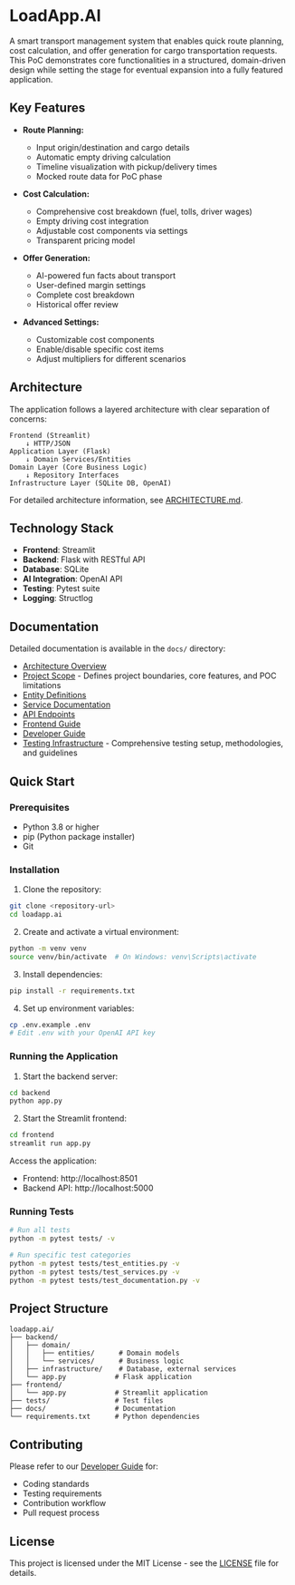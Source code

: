 # LoadApp.AI

A smart transport management system that enables quick route planning, cost calculation, and offer generation for cargo transportation requests. This PoC demonstrates core functionalities in a structured, domain-driven design while setting the stage for eventual expansion into a fully featured application.

## Key Features

- **Route Planning:**
  - Input origin/destination and cargo details
  - Automatic empty driving calculation
  - Timeline visualization with pickup/delivery times
  - Mocked route data for PoC phase

- **Cost Calculation:**
  - Comprehensive cost breakdown (fuel, tolls, driver wages)
  - Empty driving cost integration
  - Adjustable cost components via settings
  - Transparent pricing model

- **Offer Generation:**
  - AI-powered fun facts about transport
  - User-defined margin settings
  - Complete cost breakdown
  - Historical offer review

- **Advanced Settings:**
  - Customizable cost components
  - Enable/disable specific cost items
  - Adjust multipliers for different scenarios

## Architecture

The application follows a layered architecture with clear separation of concerns:

```
Frontend (Streamlit)
    ↓ HTTP/JSON
Application Layer (Flask)
    ↓ Domain Services/Entities
Domain Layer (Core Business Logic)
    ↓ Repository Interfaces
Infrastructure Layer (SQLite DB, OpenAI)
```

For detailed architecture information, see [ARCHITECTURE.md](docs/ARCHITECTURE.md).

## Technology Stack

- **Frontend**: Streamlit
- **Backend**: Flask with RESTful API
- **Database**: SQLite
- **AI Integration**: OpenAI API
- **Testing**: Pytest suite
- **Logging**: Structlog

## Documentation

Detailed documentation is available in the `docs/` directory:

- [Architecture Overview](docs/ARCHITECTURE.md)
- [Project Scope](docs/SCOPE.md) - Defines project boundaries, core features, and POC limitations
- [Entity Definitions](docs/ENTITIES.md)
- [Service Documentation](docs/SERVICES.md)
- [API Endpoints](docs/ENDPOINTS.md)
- [Frontend Guide](docs/FRONTEND_GUIDE.md)
- [Developer Guide](docs/DEVELOPER_GUIDE.md)
- [Testing Infrastructure](docs/TESTING_INFRASTRUCTURE.md) - Comprehensive testing setup, methodologies, and guidelines

## Quick Start

### Prerequisites
- Python 3.8 or higher
- pip (Python package installer)
- Git

### Installation

1. Clone the repository:
```bash
git clone <repository-url>
cd loadapp.ai
```

2. Create and activate a virtual environment:
```bash
python -m venv venv
source venv/bin/activate  # On Windows: venv\Scripts\activate
```

3. Install dependencies:
```bash
pip install -r requirements.txt
```

4. Set up environment variables:
```bash
cp .env.example .env
# Edit .env with your OpenAI API key
```

### Running the Application

1. Start the backend server:
```bash
cd backend
python app.py
```

2. Start the Streamlit frontend:
```bash
cd frontend
streamlit run app.py
```

Access the application:
- Frontend: http://localhost:8501
- Backend API: http://localhost:5000

### Running Tests

```bash
# Run all tests
python -m pytest tests/ -v

# Run specific test categories
python -m pytest tests/test_entities.py -v
python -m pytest tests/test_services.py -v
python -m pytest tests/test_documentation.py -v
```

## Project Structure

```
loadapp.ai/
├── backend/
│   ├── domain/
│   │   ├── entities/      # Domain models
│   │   └── services/      # Business logic
│   ├── infrastructure/    # Database, external services
│   └── app.py            # Flask application
├── frontend/
│   └── app.py            # Streamlit application
├── tests/                # Test files
├── docs/                 # Documentation
└── requirements.txt      # Python dependencies
```

## Contributing

Please refer to our [Developer Guide](docs/DEVELOPER_GUIDE.md) for:
- Coding standards
- Testing requirements
- Contribution workflow
- Pull request process

## License

This project is licensed under the MIT License - see the [LICENSE](LICENSE) file for details.
